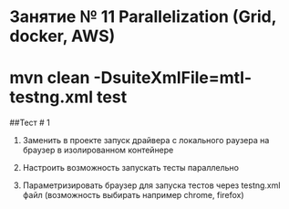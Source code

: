 # Занятие № 11 Parallelization (Grid, docker, AWS)
# mvn clean -DsuiteXmlFile=mtl-testng.xml test 
##Тест # 1
1. Заменить в проекте запуск драйвера с локального раузера на браузер в изолированном
контейнере

2. Настроить возможность запускать тесты параллельно

3. Параметризировать браузер для запуска тестов через testng.xml файл (возможность
выбирать например chrome, firefox)